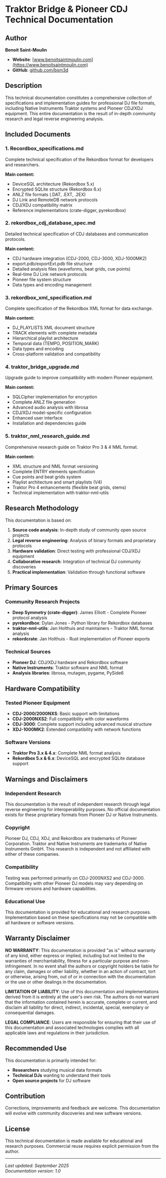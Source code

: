 # Traktor Bridge & Pioneer CDJ Technical Documentation

## Author

**Benoit Saint-Moulin**  
- **Website**: [www.benoitsaintmoulin.com](https://www.benoitsaintmoulin.com)  
- **GitHub**: [github.com/bsm3d](https://github.com/bsm3d)  

## Description

This technical documentation constitutes a comprehensive collection of specifications and implementation guides for professional DJ file formats, including Native Instruments Traktor systems and Pioneer CDJ/XDJ equipment. This entire documentation is the result of in-depth community research and legal reverse engineering analysis.

## Included Documents

### 1. **Recordbox_specifications.md**
Complete technical specification of the Rekordbox format for developers and researchers.

**Main content:**
- DeviceSQL architecture (Rekordbox 5.x)
- Encrypted SQLite structure (Rekordbox 6.x)
- ANLZ file formats (.DAT, .EXT, .2EX)
- DJ Link and RemoteDB network protocols
- CDJ/XDJ compatibility matrix
- Reference implementations (crate-digger, pyrekordbox)

### 2. **rekordbox_cdj_database_spec.md**
Detailed technical specification of CDJ databases and communication protocols.

**Main content:**
- CDJ hardware integration (CDJ-2000, CDJ-3000, XDJ-1000MK2)
- export.pdb/exportExt.pdb file structure
- Detailed analysis files (waveforms, beat grids, cue points)
- Real-time DJ Link network protocols
- Pioneer file system structure
- Data types and encoding management

### 3. **rekordbox_xml_specification.md**
Complete specification of the Rekordbox XML format for data exchange.

**Main content:**
- DJ_PLAYLISTS XML document structure
- TRACK elements with complete metadata
- Hierarchical playlist architecture
- Temporal data (TEMPO, POSITION_MARK)
- Data types and encoding
- Cross-platform validation and compatibility

### 4. **traktor_bridge_upgrade.md**
Upgrade guide to improve compatibility with modern Pioneer equipment.

**Main content:**
- SQLCipher implementation for encryption
- Complete ANLZ file generation
- Advanced audio analysis with librosa
- CDJ/XDJ model-specific configuration
- Enhanced user interface
- Installation and dependencies guide

### 5. **traktor_nml_research_guide.md**
Comprehensive research guide on Traktor Pro 3 & 4 NML format.

**Main content:**
- XML structure and NML format versioning
- Complete ENTRY elements specification
- Cue points and beat grids system
- Playlist architecture and smart playlists (V4)
- Traktor Pro 4 enhancements (flexible beat grids, stems)
- Technical implementation with traktor-nml-utils

## Research Methodology

This documentation is based on:

1. **Source code analysis**: In-depth study of community open source projects
2. **Legal reverse engineering**: Analysis of binary formats and proprietary protocols
3. **Hardware validation**: Direct testing with professional CDJ/XDJ equipment
4. **Collaborative research**: Integration of technical DJ community discoveries
5. **Practical implementation**: Validation through functional software

## Primary Sources

### Community Research Projects
- **Deep Symmetry (crate-digger)**: James Elliott - Complete Pioneer protocol analysis
- **pyrekordbox**: Dylan Jones - Python library for Rekordbox databases
- **traktor-nml-utils**: Jan Holthuis and maintainers - Traktor NML format analysis
- **rekordcrate**: Jan Holthuis - Rust implementation of Pioneer exports

### Technical Sources
- **Pioneer DJ**: CDJ/XDJ hardware and Rekordbox software
- **Native Instruments**: Traktor software and NML format
- **Analysis libraries**: librosa, mutagen, pygame, PySide6

## Hardware Compatibility

### Tested Pioneer Equipment
- **CDJ-2000/2000NXS**: Basic support with limitations
- **CDJ-2000NXS2**: Full compatibility with color waveforms
- **CDJ-3000**: Complete support including advanced musical structure
- **XDJ-1000MK2**: Extended compatibility with network functions

### Software Versions
- **Traktor Pro 3.x & 4.x**: Complete NML format analysis
- **Rekordbox 5.x & 6.x**: DeviceSQL and encrypted SQLite database support

## Warnings and Disclaimers

### Independent Research
This documentation is the result of independent research through legal reverse engineering for interoperability purposes. No official documentation exists for these proprietary formats from Pioneer DJ or Native Instruments.

### Copyright
Pioneer DJ, CDJ, XDJ, and Rekordbox are trademarks of Pioneer Corporation. Traktor and Native Instruments are trademarks of Native Instruments GmbH. This research is independent and not affiliated with either of these companies.

### Compatibility
Testing was performed primarily on CDJ-2000NXS2 and CDJ-3000. Compatibility with other Pioneer DJ models may vary depending on firmware versions and hardware capabilities.

### Educational Use
This documentation is provided for educational and research purposes. Implementation based on these specifications may not be compatible with all hardware or software versions.

## Warranty Disclaimer

**NO WARRANTY**: This documentation is provided "as is" without warranty of any kind, either express or implied, including but not limited to the warranties of merchantability, fitness for a particular purpose and non-infringement. In no event shall the authors or copyright holders be liable for any claim, damages or other liability, whether in an action of contract, tort or otherwise, arising from, out of or in connection with the documentation or the use or other dealings in the documentation.

**LIMITATION OF LIABILITY**: Use of this documentation and implementations derived from it is entirely at the user's own risk. The authors do not warrant that the information contained herein is accurate, complete or current, and disclaim all liability for direct, indirect, incidental, special, exemplary or consequential damages.

**LEGAL COMPLIANCE**: Users are responsible for ensuring that their use of this documentation and associated technologies complies with all applicable laws and regulations in their jurisdiction.

## Recommended Use

This documentation is primarily intended for:
- **Researchers** studying musical data formats
- **Technical DJs** wanting to understand their tools
- **Open source projects** for DJ software

## Contribution

Corrections, improvements and feedback are welcome. This documentation will evolve with community discoveries and new software versions.

## License

This technical documentation is made available for educational and research purposes. Commercial reuse requires explicit permission from the author.

---

*Last updated: September 2025*  
*Documentation version: 1.0*
